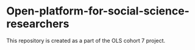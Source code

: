 # Open-platform-for-social-science-researchers
This repository is created as a part of the OLS cohort 7 project.
